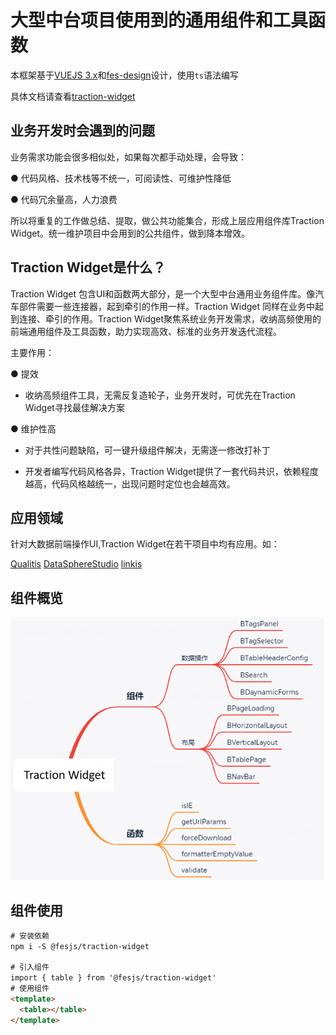 # 大型中台项目使用到的通用组件和工具函数

本框架基于[VUEJS 3.x](https://cn.vuejs.org/)和[fes-design](https://fes-design.mumblefe.cn/)设计，使用`ts`语法编写

具体文档请查看[traction-widget](https://www.mumblefe.cn/p/traction-widget)

## 业务开发时会遇到的问题

业务需求功能会很多相似处，如果每次都手动处理，会导致：

● 代码风格、技术栈等不统一，可阅读性、可维护性降低

● 代码冗余量高，人力浪费

所以将重复的工作做总结、提取，做公共功能集合，形成上层应用组件库Traction Widget。统一维护项目中会用到的公共组件，做到降本增效。

## Traction Widget是什么？

Traction Widget 包含UI和函数两大部分，是一个大型中台通用业务组件库。像汽车部件需要一些连接器，起到牵引的作用一样。Traction Widget 同样在业务中起到连接、牵引的作用。Traction Widget聚焦系统业务开发需求，收纳高频使用的前端通用组件及工具函数，助力实现高效、标准的业务开发迭代流程。

主要作用：

● 提效

- 收纳高频组件工具，无需反复造轮子，业务开发时，可优先在Traction Widget寻找最佳解决方案
  
● 维护性高

- 对于共性问题缺陷，可一键升级组件解决，无需逐一修改打补丁
  
- 开发者编写代码风格各异，Traction Widget提供了一套代码共识，依赖程度越高，代码风格越统一，出现问题时定位也会越高效。

## 应用领域

针对大数据前端操作UI,Traction Widget在若干项目中均有应用。如：

[Qualitis](https://github.com/WeBankFinTech/Qualitis)
[DataSphereStudio](https://github.com/WeBankFinTech/DataSphereStudio)
[linkis](https://github.com/apache/linkis)

## 组件概览
![](https://github.com/WeBankFinTech/TractionWidget/blob/dev_monday/packages/traction-widget/components/assets/images/componentOverview.png)

## 组件使用

```html
# 安装依赖
npm i -S @fesjs/traction-widget

# 引入组件
import { table } from '@fesjs/traction-widget'
# 使用组件
<template>
  <table></table>
</template>
```
